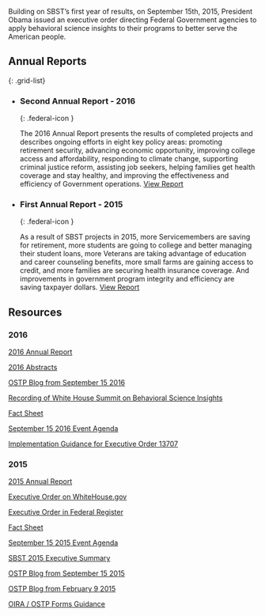 
Building on SBST’s first year of results, on September 15th, 2015, President Obama issued an executive order directing Federal Government agencies to apply behavioral science insights to their programs to better serve the American people. 

## Annual Reports
{: .grid-list}

* ### Second Annual Report - 2016
  {: .federal-icon }

  The 2016 Annual Report presents the results of completed projects and describes ongoing efforts in eight key policy areas: promoting retirement security, advancing economic opportunity, improving college access and affordability, responding to climate change, supporting criminal justice reform, assisting job seekers, helping families get health coverage and stay healthy, and improving the effectiveness and efficiency of Government operations. <a href="download/2015%20SBST%20Annual%20Report.pdf">View Report</a>

* ### First Annual Report - 2015
  {: .federal-icon }

  As a result of SBST projects in 2015, more Servicemembers are saving for retirement, more students are going to college and better managing their student loans, more Veterans are taking advantage of education and career counseling benefits, more small farms are gaining access to credit, and more families are securing health insurance coverage. And improvements in government program integrity and efficiency are saving taxpayer dollars. <a href="https://github.com/gsa-oes/SBST-NSTC/blob/master/download/2016%20SBST%20Annual%20Report.pdf">View Report</a>

## Resources

### 2016

<a href="https://github.com/gsa-oes/SBST-NSTC/blob/master/download/2016%20SBST%20Annual%20Report.pdf">2016 Annual Report</a>

<a href="https://github.com/gsa-oes/SBST-NSTC/blob/master/download/2016%20Abstracts.pdf">2016 Abstracts</a>

<a href="https://github.com/gsa-oes/SBST-NSTC/blob/master/download/OSTP%20Blog%20Sept%2015%202016.pdf">OSTP Blog from September 15 2016</a>

[Recording of White House Summit on Behavioral Science Insights](https://www.youtube.com/watch?v=Yfab39tvUv4)

<a href="https://github.com/gsa-oes/SBST-NSTC/blob/master/download/2016%20Behavioral-Science-EO-Anniversary-Fact-Sheet.pdf">Fact Sheet</a>

<a href="https://github.com/gsa-oes/SBST-NSTC/blob/master/download/SBST%209-15-16%20Agenda.pdf">September 15 2016 Event Agenda</a>

<a href="https://github.com/gsa-oes/SBST-NSTC/blob/master/download/Executive%20Order%2013707%20Implementation%20Guidance.pdf">Implementation Guidance for Executive Order 13707</a>

### 2015

<a href="https://github.com/gsa-oes/SBST-NSTC/blob/master/download/2015%20SBST%20Annual%20Report.pdf">2015 Annual Report</a>

<a href="https://github.com/gsa-oes/SBST-NSTC/blob/master/download/EO%2013707%20on%20White%20House.pdf">Executive Order on WhiteHouse.gov</a>

[Executive Order in Federal Register](https://www.federalregister.gov/articles/2015/09/18/2015-23630/using-behavioral-science-insights-to-better-serve-the-american-people)

<a href="https://github.com/gsa-oes/SBST-NSTC/blob/master/download/2015%20Fact%20Sheet.pdf">Fact Sheet</a>

<a href="https://github.com/gsa-oes/SBST-NSTC/blob/master/download/SBST%209-15-15%20Agenda.pdf">September 15 2015 Event Agenda</a>

<a href="https://github.com/gsa-oes/SBST-NSTC/blob/master/download/2015-exec-summary.pdf">SBST 2015 Executive Summary</a>

<a href="https://github.com/gsa-oes/SBST-NSTC/blob/master/download/OSTP%20Blog%20Sept%2015%202015.pdf">OSTP Blog from September 15 2015</a>

<a href="https://github.com/gsa-oes/SBST-NSTC/blob/master/download/OSTP%20Blog%20Feb%209%202015.pdf">OSTP Blog from February 9 2015</a>

<a href="https://github.com/gsa-oes/SBST-NSTC/blob/master/download/OSTP%20OIRA%20Federal%20Forms.pdf">OIRA / OSTP Forms Guidance</a>
